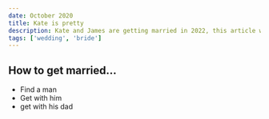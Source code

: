 ```yaml
---
date: October 2020
title: Kate is pretty
description: Kate and James are getting married in 2022, this article will explain how, when and where the betroval will take place. 
tags: ['wedding', 'bride']
---
```


## How to get married...

* Find a man
* Get with him
* get with his dad